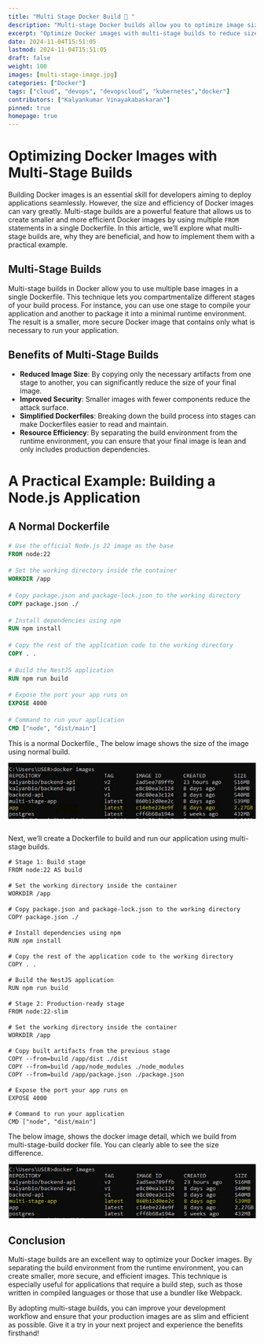 ```yaml
---
title: "Multi Stage Docker Build 🐳 "
description: "Multi-stage Docker builds allow you to optimize image size by using multiple stages in a single Dockerfile, copying only the necessary files from each stage."
excerpt: "Optimize Docker images with multi-stage builds to reduce size,"
date: 2024-11-04T15:51:05
lastmod: 2024-11-04T15:51:05 
draft: false
weight: 100
images: [multi-stage-image.jpg]
categories: ["Docker"]
tags: ["cloud", "devops", "devopscloud", "kubernetes","docker"]
contributors: ["Kalyankumar Vinayakabaskaran"]
pinned: true
homepage: true
---
```


# Optimizing Docker Images with Multi-Stage Builds

Building Docker images is an essential skill for developers aiming to deploy applications seamlessly. However, the size and efficiency of Docker images can vary greatly. Multi-stage builds are a powerful feature that allows us to create smaller and more efficient Docker images by using multiple `FROM` statements in a single Dockerfile. In this article, we’ll explore what multi-stage builds are, why they are beneficial, and how to implement them with a practical example.

## Multi-Stage Builds

Multi-stage builds in Docker allow you to use multiple base images in a single Dockerfile. This technique lets you compartmentalize different stages of your build process. For instance, you can use one stage to compile your application and another to package it into a minimal runtime environment. The result is a smaller, more secure Docker image that contains only what is necessary to run your application.

## Benefits of Multi-Stage Builds

- **Reduced Image Size**: By copying only the necessary artifacts from one stage to another, you can significantly reduce the size of your final image.
- **Improved Security**: Smaller images with fewer components reduce the attack surface.
- **Simplified Dockerfiles**: Breaking down the build process into stages can make Dockerfiles easier to read and maintain.
- **Resource Efficiency**: By separating the build environment from the runtime environment, you can ensure that your final image is lean and only includes production dependencies.

# A Practical Example: Building a Node.js Application

## A Normal Dockerfile

```dockerfile
# Use the official Node.js 22 image as the base
FROM node:22

# Set the working directory inside the container
WORKDIR /app

# Copy package.json and package-lock.json to the working directory
COPY package.json ./

# Install dependencies using npm
RUN npm install

# Copy the rest of the application code to the working directory
COPY . .

# Build the NestJS application
RUN npm run build

# Expose the port your app runs on
EXPOSE 4000

# Command to run your application
CMD ["node", "dist/main"]
```
This is a normal Dockerfile., The below image shows the size of the image using normal build.

<img src="./large_size.jpg" alt="noraml docker build">

<p style="margin-bottom: 2em;"></p>

Next, we’ll create a Dockerfile to build and run our application using multi-stage builds.

```
# Stage 1: Build stage
FROM node:22 AS build

# Set the working directory inside the container
WORKDIR /app

# Copy package.json and package-lock.json to the working directory
COPY package.json ./

# Install dependencies using npm
RUN npm install

# Copy the rest of the application code to the working directory
COPY . .

# Build the NestJS application
RUN npm run build

# Stage 2: Production-ready stage
FROM node:22-slim

# Set the working directory inside the container
WORKDIR /app

# Copy built artifacts from the previous stage
COPY --from=build /app/dist ./dist
COPY --from=build /app/node_modules ./node_modules
COPY --from=build /app/package.json ./package.json

# Expose the port your app runs on
EXPOSE 4000

# Command to run your application
CMD ["node", "dist/main"]
```

The below image, shows the docker image detail, which we build from multi-stage-build docker file. You can clearly able to see the size difference.


<img src="./small_image.jpg" alt="Reduced_size-image">



## Conclusion

Multi-stage builds are an excellent way to optimize your Docker images. By separating the build environment from the runtime environment, you can create smaller, more secure, and efficient images. This technique is especially useful for applications that require a build step, such as those written in compiled languages or those that use a bundler like Webpack.

By adopting multi-stage builds, you can improve your development workflow and ensure that your production images are as slim and efficient as possible. Give it a try in your next project and experience the benefits firsthand!
